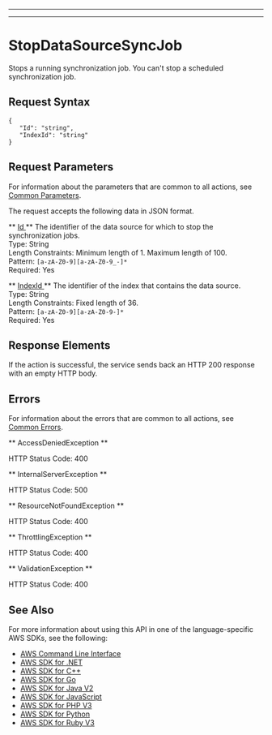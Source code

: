 --------

--------

# StopDataSourceSyncJob<a name="API_StopDataSourceSyncJob"></a>

Stops a running synchronization job\. You can't stop a scheduled synchronization job\.

## Request Syntax<a name="API_StopDataSourceSyncJob_RequestSyntax"></a>

```
{
   "Id": "string",
   "IndexId": "string"
}
```

## Request Parameters<a name="API_StopDataSourceSyncJob_RequestParameters"></a>

For information about the parameters that are common to all actions, see [Common Parameters](CommonParameters.md)\.

The request accepts the following data in JSON format\.

 ** [ Id ](#API_StopDataSourceSyncJob_RequestSyntax) **   <a name="Kendra-StopDataSourceSyncJob-request-Id"></a>
The identifier of the data source for which to stop the synchronization jobs\.  
Type: String  
Length Constraints: Minimum length of 1\. Maximum length of 100\.  
Pattern: `[a-zA-Z0-9][a-zA-Z0-9_-]*`   
Required: Yes

 ** [ IndexId ](#API_StopDataSourceSyncJob_RequestSyntax) **   <a name="Kendra-StopDataSourceSyncJob-request-IndexId"></a>
The identifier of the index that contains the data source\.  
Type: String  
Length Constraints: Fixed length of 36\.  
Pattern: `[a-zA-Z0-9][a-zA-Z0-9-]*`   
Required: Yes

## Response Elements<a name="API_StopDataSourceSyncJob_ResponseElements"></a>

If the action is successful, the service sends back an HTTP 200 response with an empty HTTP body\.

## Errors<a name="API_StopDataSourceSyncJob_Errors"></a>

For information about the errors that are common to all actions, see [Common Errors](CommonErrors.md)\.

 ** AccessDeniedException **   
  
HTTP Status Code: 400

 ** InternalServerException **   
  
HTTP Status Code: 500

 ** ResourceNotFoundException **   
  
HTTP Status Code: 400

 ** ThrottlingException **   
  
HTTP Status Code: 400

 ** ValidationException **   
  
HTTP Status Code: 400

## See Also<a name="API_StopDataSourceSyncJob_SeeAlso"></a>

For more information about using this API in one of the language\-specific AWS SDKs, see the following:
+  [ AWS Command Line Interface](https://docs.aws.amazon.com/goto/aws-cli/kendra-2019-02-03/StopDataSourceSyncJob) 
+  [ AWS SDK for \.NET](https://docs.aws.amazon.com/goto/DotNetSDKV3/kendra-2019-02-03/StopDataSourceSyncJob) 
+  [ AWS SDK for C\+\+](https://docs.aws.amazon.com/goto/SdkForCpp/kendra-2019-02-03/StopDataSourceSyncJob) 
+  [ AWS SDK for Go](https://docs.aws.amazon.com/goto/SdkForGoV1/kendra-2019-02-03/StopDataSourceSyncJob) 
+  [ AWS SDK for Java V2](https://docs.aws.amazon.com/goto/SdkForJavaV2/kendra-2019-02-03/StopDataSourceSyncJob) 
+  [ AWS SDK for JavaScript](https://docs.aws.amazon.com/goto/AWSJavaScriptSDK/kendra-2019-02-03/StopDataSourceSyncJob) 
+  [ AWS SDK for PHP V3](https://docs.aws.amazon.com/goto/SdkForPHPV3/kendra-2019-02-03/StopDataSourceSyncJob) 
+  [ AWS SDK for Python](https://docs.aws.amazon.com/goto/boto3/kendra-2019-02-03/StopDataSourceSyncJob) 
+  [ AWS SDK for Ruby V3](https://docs.aws.amazon.com/goto/SdkForRubyV3/kendra-2019-02-03/StopDataSourceSyncJob) 